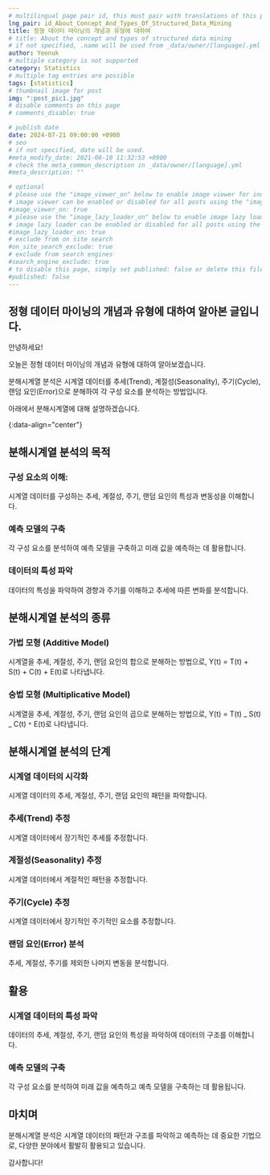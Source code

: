 ```yaml
---
# multilingual page pair id, this must pair with translations of this page. (This name must be unique)
lng_pair: id_About_Concept_And_Types_Of_Structured_Data_Mining
title: 정형 데이터 마이닝의 개념과 유형에 대하여
# title: About the concept and types of structured data mining
# if not specified, .name will be used from _data/owner/[language].yml
author: Yeonuk
# multiple category is not supported
category: Statistics
# multiple tag entries are possible
tags: [statistics]
# thumbnail image for post
img: ":post_pic1.jpg"
# disable comments on this page
# comments_disable: true

# publish date
date: 2024-07-21 09:00:00 +0900
# seo
# if not specified, date will be used.
#meta_modify_date: 2021-08-10 11:32:53 +0900
# check the meta_common_description in _data/owner/[language].yml
#meta_description: ""

# optional
# please use the "image_viewer_on" below to enable image viewer for individual pages or posts (_posts/ or [language]/_posts folders).
# image viewer can be enabled or disabled for all posts using the "image_viewer_posts: true" setting in _data/conf/main.yml.
#image_viewer_on: true
# please use the "image_lazy_loader_on" below to enable image lazy loader for individual pages or posts (_posts/ or [language]/_posts folders).
# image lazy loader can be enabled or disabled for all posts using the "image_lazy_loader_posts: true" setting in _data/conf/main.yml.
#image_lazy_loader_on: true
# exclude from on site search
#on_site_search_exclude: true
# exclude from search engines
#search_engine_exclude: true
# to disable this page, simply set published: false or delete this file
#published: false
---
```


<!-- outline-start -->

## 정형 데이터 마이닝의 개념과 유형에 대하여 알아본 글입니다.

안녕하세요!

오늘은 정형 데이터 마이닝의 개념과 유형에 대하여 알아보겠습니다.

분해시계열 분석은 시계열 데이터를 추세(Trend), 계절성(Seasonality), 주기(Cycle), 랜덤 요인(Error)으로 분해하여 각 구성 요소를 분석하는 방법입니다.

아래에서 분해시계열에 대해 설명하겠습니다.

{:data-align="center"}

<!-- outline-end -->

## 분해시계열 분석의 목적

### 구성 요소의 이해:

시계열 데이터를 구성하는 추세, 계절성, 주기, 랜덤 요인의 특성과 변동성을 이해합니다.

### 예측 모델의 구축

각 구성 요소를 분석하여 예측 모델을 구축하고 미래 값을 예측하는 데 활용합니다.

### 데이터의 특성 파악

데이터의 특성을 파악하여 경향과 주기를 이해하고 추세에 따른 변화를 분석합니다.

## 분해시계열 분석의 종류

### 가법 모형 (Additive Model)

시계열을 추세, 계절성, 주기, 랜덤 요인의 합으로 분해하는 방법으로, Y(t) = T(t) + S(t) + C(t) + E(t)로 나타냅니다.

### 승법 모형 (Multiplicative Model)

시계열을 추세, 계절성, 주기, 랜덤 요인의 곱으로 분해하는 방법으로, Y(t) = T(t) _ S(t) _ C(t) `*` E(t)로 나타냅니다.

## 분해시계열 분석의 단계

### 시계열 데이터의 시각화

시계열 데이터의 추세, 계절성, 주기, 랜덤 요인의 패턴을 파악합니다.

### 추세(Trend) 추정

시계열 데이터에서 장기적인 추세를 추정합니다.

### 계절성(Seasonality) 추정

시계열 데이터에서 계절적인 패턴을 추정합니다.

### 주기(Cycle) 추정

시계열 데이터에서 장기적인 주기적인 요소를 추정합니다.

### 랜덤 요인(Error) 분석

추세, 계절성, 주기를 제외한 나머지 변동을 분석합니다.

## 활용

### 시계열 데이터의 특성 파악

데이터의 추세, 계절성, 주기, 랜덤 요인의 특성을 파악하여 데이터의 구조를 이해합니다.

### 예측 모델의 구축

각 구성 요소를 분석하여 미래 값을 예측하고 예측 모델을 구축하는 데 활용됩니다.

## 마치며

분해시계열 분석은 시계열 데이터의 패턴과 구조를 파악하고 예측하는 데 중요한 기법으로, 다양한 분야에서 활발히 활용되고 있습니다.

감사합니다!
